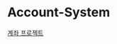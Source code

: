 # Account-System
[계좌 프로젝트](https://velog.io/@coha96/%EA%B3%84%EC%A2%8CAccount-%EC%8B%9C%EC%8A%A4%ED%85%9C-%EA%B0%9C%EB%B0%9C-%ED%94%84%EB%A1%9C%EC%A0%9D%ED%8A%B8)

